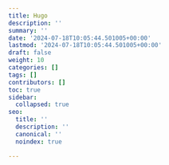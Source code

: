 ```yaml
---
title: Hugo
description: ''
summary: ''
date: '2024-07-18T10:05:44.501005+00:00'
lastmod: '2024-07-18T10:05:44.501005+00:00'
draft: false
weight: 10
categories: []
tags: []
contributors: []
toc: true
sidebar:
  collapsed: true
seo:
  title: ''
  description: ''
  canonical: ''
  noindex: true

---
```

